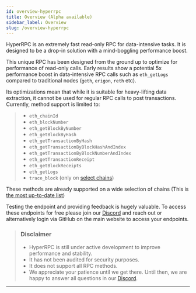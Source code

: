 ```yaml
---
id: overview-hyperrpc
title: Overview (Alpha available)
sidebar_label: Overview
slug: /overview-hyperrpc
---
```


HyperRPC is an extremely fast read-only RPC for data-intensive tasks. It is designed to be a drop-in solution with a mind-boggling performance boost.

This unique RPC has been designed from the ground up to optimize for performance of read-only calls. Early results show a potential 5x performance boost in data-intensive RPC calls such as `eth_getLogs` compared to traditional nodes (`geth`, `erigon`, `reth` etc).

Its optimizations mean that while it is suitable for heavy-lifting data extraction, it cannot be used for regular RPC calls to post transactions. Currently, method support is limited to:

> - `eth_chainId`
> - `eth_blockNumber`
> - `eth_getBlockByNumber`
> - `eth_getBlockByHash`
> - `eth_getTransactionByHash`
> - `eth_getTransactionByBlockHashAndIndex`
> - `eth_getTransactionByBlockNumberAndIndex`
> - `eth_getTransactionReceipt`
> - `eth_getBlockReceipts`
> - `eth_getLogs`
> - `trace_block` (only on [select chains](./hyperrpc-supported-networks))

These methods are already supported on a wide selection of chains  (This is [the most up-to-date list](./hyperrpc-supported-networks))

Testing the endpoint and providing feedback is hugely valuable. To access these endpoints for free please join our [Discord](https://discord.gg/Q9qt8gZ2fX) and reach out or alternatively login via GitHub on the main website to access your endpoints.

> ### Disclaimer
>
> - HyperRPC is still under active development to improve performance and stability.
> - It has not been audited for security purposes.
> - It does not support all RPC methods.
> - We appreciate your patience until we get there. Until then, we are happy to answer all questions in our [Discord](https://discord.gg/Q9qt8gZ2fX).

---
